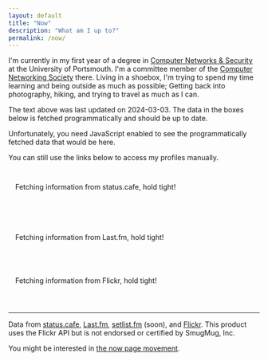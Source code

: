 ```yaml
---
layout: default
title: "Now"
description: "What am I up to?"
permalink: /now/
---
```


<!-- lazy inline style rocks, change my mind -->
<style>
#lastfm, #statuscafe, #flickr {
	margin-bottom: 2em;
	padding: 1em;
	border: 1px solid var(--c);
}

#lastfm div, #statuscafe div {
	display: flex;
	align-items: center;
	margin-bottom: 1em;
}

#lastfm div img {
	flex: 1;
	width: 20%;
	margin: 0.5em 1em 0 0;
	aspect-ratio: 1/1;
	border-radius: 8px;
}

#statuscafe div span#statuscafe-face {
	flex: 1;
	margin-right: 0.5em;
	text-align: center;
	font-size: 2em;
}

#lastfm div p {
	flex: 5;
}

#statuscafe div p {
	flex: 10;
}


#flickr figure {
	margin: 0;
}

#flickr p {
	margin-top: 0;
}

#flickr img {
	width: 100%;
	border-radius: 8px;
}

#flickr a:last-of-type {
	border: none;
}

#flickr a:last-of-type:hover img, #flickr a:last-of-type:focus img {
	opacity: 0.8;
}
</style>

I'm currently in my first year of a degree in [Computer Networks & Security](https://www.port.ac.uk/study/courses/undergraduate/bsc-hons-computer-networks-and-security) at the University of Portsmouth. I'm a committee member of the [Computer Networking Society](https://netsoc.group) there. Living in a shoebox, I'm trying to spend my time learning and being outside as much as possible; Getting back into photography, hiking, and trying to travel as much as I can.

The text above was last updated on 2024-03-03. The data in the boxes below is fetched programmatically and should be up to date.

<noscript>
<p>Unfortunately, you need JavaScript enabled to see the programmatically fetched data that would be here.</p>
<p>You can still use the links below to access my profiles manually.</p>
</noscript>

<div id="statuscafe"><p>Fetching information from status.cafe, hold tight!</p></div>

<div id="lastfm"><p>Fetching information from Last.fm, hold tight!</p></div>

<div id="flickr"><p>Fetching information from Flickr, hold tight!</p></div>

---

Data from [status.cafe](https://status.cafe/users/yom), [Last.fm](https://www.last.fm/user/itsmeimtom), [setlist.fm](https://www.setlist.fm/concerts/imtom) (soon), and [Flickr](https://www.flickr.com/photos/imtom). This product uses the Flickr API but is not endorsed or certified by SmugMug, Inc.

You might be interested in [the now page movement](https://nownownow.com/about).

<script src="{{ site.baseurl }}/static/js/now.js">